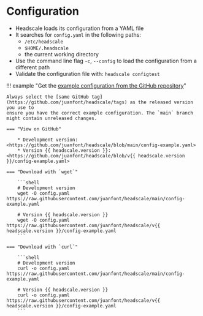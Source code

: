 # Configuration

- Headscale loads its configuration from a YAML file
- It searches for `config.yaml` in the following paths:
    - `/etc/headscale`
    - `$HOME/.headscale`
    - the current working directory
- Use the command line flag `-c`, `--config` to load the configuration from a different path
- Validate the configuration file with: `headscale configtest`

!!! example "Get the [example configuration from the GitHub repository](https://github.com/juanfont/headscale/blob/main/config-example.yaml)"

    Always select the [same GitHub tag](https://github.com/juanfont/headscale/tags) as the released version you use to
    ensure you have the correct example configuration. The `main` branch might contain unreleased changes.

    === "View on GitHub"

        * Development version: <https://github.com/juanfont/headscale/blob/main/config-example.yaml>
        * Version {{ headscale.version }}: <https://github.com/juanfont/headscale/blob/v{{ headscale.version }}/config-example.yaml>

    === "Download with `wget`"

        ```shell
        # Development version
        wget -O config.yaml https://raw.githubusercontent.com/juanfont/headscale/main/config-example.yaml

        # Version {{ headscale.version }}
        wget -O config.yaml https://raw.githubusercontent.com/juanfont/headscale/v{{ headscale.version }}/config-example.yaml
        ```

    === "Download with `curl`"

        ```shell
        # Development version
        curl -o config.yaml https://raw.githubusercontent.com/juanfont/headscale/main/config-example.yaml

        # Version {{ headscale.version }}
        curl -o config.yaml https://raw.githubusercontent.com/juanfont/headscale/v{{ headscale.version }}/config-example.yaml
        ```
